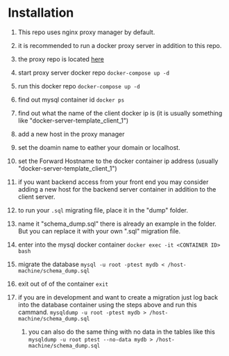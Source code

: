# Installation

1. This repo uses nginx proxy manager by default.
1. it is recommended to run a docker proxy server in addition to this repo.
1. the proxy repo is located [here](https://github.com/JohnAwesomeJr/proxy-server)
1. start proxy server docker repo `docker-compose up -d`
1. run this docker repo `docker-compose up -d`
1. find out mysql container id `docker ps`
1. find out what the name of the client docker ip is (it is usually something like "docker-server-template_client_1")
1. add a new host in the proxy manager
1. set the doamin name to eather your domain or localhost.
1. set the Forward Hostname to the docker container ip address (usually "docker-server-template_client_1")
1. if you want backend access from your front end you may consider adding a new host for the backend server container in addition to the client server.
1. to run your `.sql` migrating file, place it in the "dump" folder.
1. name it "schema_dump.sql" there is already an example in the folder. But you can replace it with your own ".sql" migration file.
1. enter into the mysql docker container `docker exec -it <CONTAINER ID> bash`
1. migrate the database `mysql -u root -ptest mydb < /host-machine/schema_dump.sql`
1. exit out of of the container `exit`

1. if you are in development and want to create a migration just log back into the database container using the steps above and run this cammand. ```mysqldump -u root -ptest mydb > /host-machine/schema_dump.sql```
   1. you can also do the same thing with no data in the tables like this ```mysqldump -u root ptest --no-data mydb > /host-machine/schema_dump.sql```
